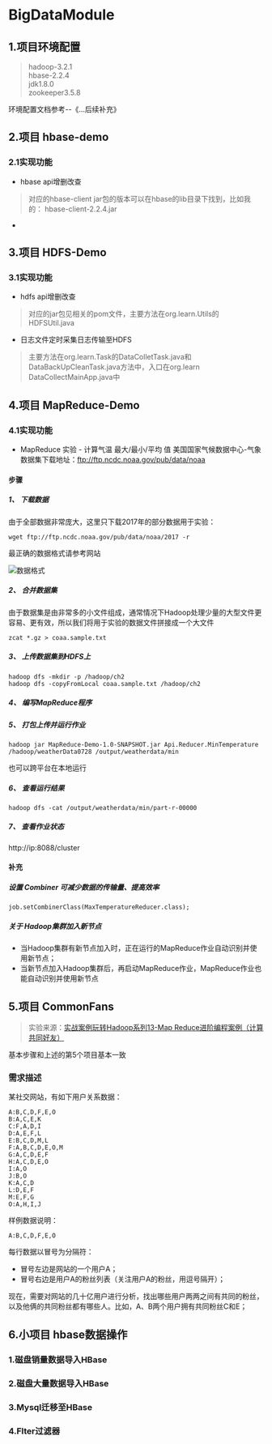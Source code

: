 # BigDataModule
## 1.项目环境配置
>hadoop-3.2.1  
>hbase-2.2.4  
>jdk1.8.0  
>zookeeper3.5.8  

环境配置文档参考--《...后续补充》 
## 2.项目 hbase-demo
### 2.1实现功能
* hbase api增删改查  
>对应的hbase-client jar包的版本可以在hbase的lib目录下找到，比如我的： hbase-client-2.2.4.jar
* 
## 3.项目 HDFS-Demo
### 3.1实现功能
* hdfs api增删改查  
>对应的jar包见相关的pom文件，主要方法在org.learn.Utils的HDFSUtil.java
* 日志文件定时采集日志传输至HDFS
>主要方法在org.learn.Task的DataColletTask.java和DataBackUpCleanTask.java方法中，入口在org.learn DataCollectMainApp.java中
## 4.项目 MapReduce-Demo
### 4.1实现功能
* MapReduce 实验 - 计算气温 最大/最小/平均 值
美国国家气候数据中心-气象数据集下载地址：ftp://ftp.ncdc.noaa.gov/pub/data/noaa 
#### 步骤

##### 1、 下载数据

由于全部数据非常庞大，这里只下载2017年的部分数据用于实验：

```
wget ftp://ftp.ncdc.noaa.gov/pub/data/noaa/2017 -r
```

最正确的数据格式请参考网站

![数据格式](http://image.laijianfeng.org/20181126_162421.png)

##### 2、 合并数据集

由于数据集是由非常多的小文件组成，通常情况下Hadoop处理少量的大型文件更容易、更有效，所以我们将用于实验的数据文件拼接成一个大文件


```
zcat *.gz > coaa.sample.txt
```

##### 3、 上传数据集到HDFS上
```
hadoop dfs -mkdir -p /hadoop/ch2
hadoop dfs -copyFromLocal coaa.sample.txt /hadoop/ch2
```
##### 4、 编写MapReduce程序
##### 5、 打包上传并运行作业
```
hadoop jar MapReduce-Demo-1.0-SNAPSHOT.jar Api.Reducer.MinTemperature /hadoop/weatherData0728 /output/weatherdata/min
```

也可以跨平台在本地运行
##### 6、 查看运行结果
```
hadoop dfs -cat /output/weatherdata/min/part-r-00000
```
##### 7、 查看作业状态
http://ip:8088/cluster

#### 补充
##### 设置 Combiner 可减少数据的传输量、提高效率
```
job.setCombinerClass(MaxTemperatureReducer.class);
```
##### 关于 Hadoop集群加入新节点

* 当Hadoop集群有新节点加入时，正在运行的MapReduce作业自动识别并使用新节点；
* 当新节点加入Hadoop集群后，再启动MapReduce作业，MapReduce作业也能自动识别并使用新节点
## 5.项目 CommonFans
> 实验来源：[实战案例玩转Hadoop系列13-Map Reduce进阶编程案例（计算共同好友）](https://zhuanlan.zhihu.com/p/50236955)

基本步骤和上述的第5个项目基本一致
### 需求描述

某社交网站，有如下用户关系数据：

```
A:B,C,D,F,E,O
B:A,C,E,K
C:F,A,D,I
D:A,E,F,L
E:B,C,D,M,L
F:A,B,C,D,E,O,M
G:A,C,D,E,F
H:A,C,D,E,O
I:A,O
J:B,O
K:A,C,D
L:D,E,F
M:E,F,G
O:A,H,I,J
```
样例数据说明：

```
A:B,C,D,F,E,O
```

每行数据以冒号为分隔符：

* 冒号左边是网站的一个用户A；
* 冒号右边是用户A的粉丝列表（关注用户A的粉丝，用逗号隔开）；

现在，需要对网站的几十亿用户进行分析，找出哪些用户两两之间有共同的粉丝，以及他俩的共同粉丝都有哪些人。比如，A、B两个用户拥有共同粉丝C和E；
## 6.小项目 hbase数据操作
### 1.磁盘销量数据导入HBase

### 2.磁盘大量数据导入HBase

### 3.Mysql迁移至HBase

### 4.Flter过滤器

